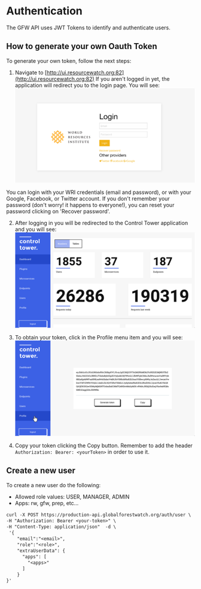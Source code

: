 # Authentication

The GFW API uses JWT Tokens to identify and authenticate users.

## How to generate your own Oauth Token

To generate your own token, follow the next steps:

1. Navigate to [http://ui.resourcewatch.org:82](http://ui.resourcewatch.org:82)
If you aren't logged in yet, the application will redirect you to the login page.
You will see:
![Control Tower login page](images/authentication/login.png)

You can login with your WRI credentials (email and password), or with your Google, Facebook, or Twitter account. If you don't remember your password (don't worry! it happens to everyone!), you can reset your password clicking on 'Recover password'.

2. After logging in you will be redirected to the Control Tower application and you will see:
![Control Tower Dashboard](images/authentication/control-tower.png)

3. To obtain your token, click in the Profile menu item and you will see:
![Control Tower Profile](images/authentication/profile.png)

4. Copy your token clicking the Copy button. Remember to add the header `Authorization: Bearer: <yourToken>` in order to use it.


## Create a new user

To create a new user do the following:

- Allowed role values: USER, MANAGER, ADMIN
- Apps: rw, gfw, prep, etc...


```shell
curl -X POST https://production-api.globalforestwatch.org/auth/user \
-H "Authorization: Bearer <your-token>" \
-H "Content-Type: application/json"  -d \
 '{
    "email":"<email>",
    "role":"<role>",
    "extraUserData": {
      "apps": [
        "<apps>"
      ]
    }
}'
```
